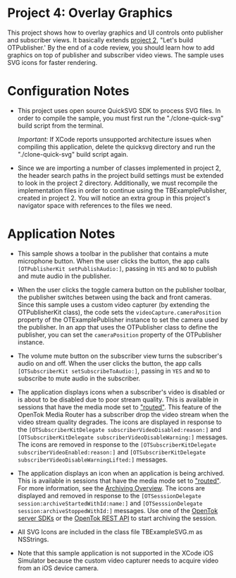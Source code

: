 Project 4: Overlay Graphics
==================================

This project shows how to overlay graphics and UI controls onto publisher and 
subscriber views. It basically extends [project 2][1], "Let's build
OTPublisher.' By the end of a code review, you should learn how to add
graphics on top of publisher and subscriber video views. The sample uses
SVG icons for faster rendering.


Configuration Notes
===================

*   This project uses open source QuickSVG SDK to process SVG files. In order
    to compile the sample, you must first run the "./clone-quick-svg" build
    script from the terminal.

    _Important:_ If XCode reports unsupported architecture issues when compiling
    this application, delete the quicksvg directory and run the
    "./clone-quick-svg" build script again.

*   Since we are importing a number of classes implemented in project 2, the
    header search paths in the project build settings must be extended to look
    in the project 2 directory. Additionally, we must recompile the 
    implementation files in order to continue using the TBExamplePublisher,
    created in project 2. You will notice an extra group in this project's 
    navigator space with references to the files we need.
    

Application Notes
=================

*  This sample shows a toolbar in the publisher that contains a mute microphone
   button. When the user clicks the button, the app calls
   `[OTPublisherKit setPublishAudio:]`, passing in `YES` and `NO` to publish
   and mute audio in the publisher.

*  When the user clicks the toggle camera button on the publisher toolbar, the
   publisher switches between using the back and front cameras. Since this
   sample uses a custom video capturer (by extending the OTPublisherKit class),
   the code sets the `videoCapture.cameraPosition` property of the
   OTExamplePublisher instance to set the camera used by the publisher. In an
   app that uses the OTPublisher class to define the publisher, you can set the
   `cameraPosition` property of the OTPublisher instance.

*  The volume mute button on the subscriber view turns the subscriber's audio
   on and off. When the user clicks the button, the app calls
   `[OTSubscriberKit setSubscribeToAudio:]`, passing in `YES` and `NO` to
   subscribe to mute audio in the subscriber.

*  The application displays icons when a subscriber's video is disabled or
   is about to be disabled due to poor stream quality. This is available in
   sessions that have the media mode set to ["routed"][2]. This feature of
   the OpenTok Media Router has a subscriber drop the video stream when the
   video stream quality degrades. The icons are displayed in response to the
   `[OTSubscriberKitDelegate subscriberVideoDisabled:reason:]` and
   `[OTSubscriberKitDelegate subscriberVideoDisableWarning:]` messages. The
   icons are removed in response to the
   `[OTSubscriberKitDelegate subscriberVideoEnabled:reason:]` and
   `[OTSubscriberKitDelegate subscriberVideoDisableWarningLifted:]` messages.

*  The application displays an icon when an application is being archived. This
   is available in sessions that have the media mode set to ["routed"][2]. For
   more information, see the [Archiving Overview][3]. The icons are displayed
   and removed in response to the
   `[OTSesssionDelegate session:archiveStartedWithId:name:]` and
   `[OTSesssionDelegate session:archiveStoppedWithId:]` messages.
   Use one of the [OpenTok server SDKs][4] or the [OpenTok REST API][5] to start
   archiving the session.

*  All SVG Icons are included in the class file TBExampleSVG.m as NSStrings.

*   Note that this sample application is not supported in the XCode iOS
    Simulator because the custom video capturer needs to acquire video from an
    iOS device camera.

[1]: ../2.Lets-Build-OTPublisher
[2]: https://tokbox.com/opentok/tutorials/create-session/#media-mode
[3]: https://tokbox.com/opentok/tutorials/archiving/
[4]: https://tokbox.com/opentok/libraries/server/
[5]: https://tokbox.com/opentok/api/
